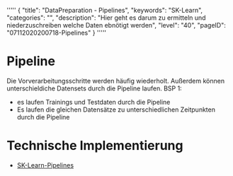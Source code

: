 '''''
{
"title": "DataPreparation - Pipelines",
"keywords": "SK-Learn",
"categories": "",
"description": "Hier geht es darum zu ermitteln und niederzuschreiben welche Daten ebnötigt werden",
"level": "40",
"pageID": "07112020200718-Pipelines"
}
'''''

# Pipeline
Die Vorverarbeitungsschritte werden häufig wiederholt. Außerdem können unterschieldiche Datensets durch die Pipeline laufen.
BSP 1:
- es laufen Trainings und Testdaten durch die Pipeline
- Es laufen die gleichen Datensätze zu unterschiedlichen Zeitpunkten durch die Pipeline

# Technische Implementierung
- [SK-Learn-Pipelines](SK-Learn18112020)


